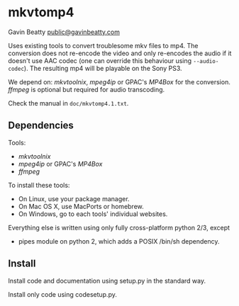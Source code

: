 mkvtomp4
========
Gavin Beatty <public@gavinbeatty.com>

Uses existing tools to convert troublesome mkv files to mp4.
The conversion does not re-encode the video and only re-encodes the audio if
it doesn't use AAC codec (one can override this behaviour using
`--audio-codec`).
The resulting mp4 will be playable on the Sony PS3.

We depend on: *mkvtoolnix*, *mpeg4ip* or GPAC's *MP4Box* for the conversion.
*ffmpeg* is optional but required for audio transcoding.

Check the manual in `doc/mkvtomp4.1.txt`.


Dependencies
------------

Tools:

* *mkvtoolnix*
* *mpeg4ip* or GPAC's *MP4Box*
* *ffmpeg*

To install these tools:

* On Linux, use your package manager.
* On Mac OS X, use MacPorts or homebrew.
* On Windows, go to each tools' individual websites.

Everything else is written using only fully cross-platform python 2/3, except

* pipes module on python 2, which adds a POSIX /bin/sh dependency.


Install
-------

Install code and documentation using setup.py in the standard way.

Install only code using codesetup.py.

